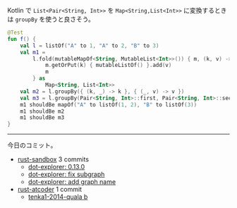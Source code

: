Kotlin で `List<Pair<String, Int>>` を `Map<String,List<Int>>` に変換するときは `groupBy` を使うと良さそう。

```kotlin
@Test
fun f() {
    val l = listOf("A" to 1, "A" to 2, "B" to 3)
    val m1 =
        l.fold(mutableMapOf<String, MutableList<Int>>()) { m, (k, v) ->
            m.getOrPut(k) { mutableListOf() }.add(v)
            m
        } as
            Map<String, List<Int>>
    val m2 = l.groupBy({ (k, _) -> k }, { (_, v) -> v })
    val m3 = l.groupBy(Pair<String, Int>::first, Pair<String, Int>::second)
    m1 shouldBe mapOf("A" to listOf(1, 2), "B" to listOf(3))
    m1 shouldBe m2
    m1 shouldBe m3
}
```

---

今日のコミット。

- [rust-sandbox](https://github.com/bouzuya/rust-sandbox) 3 commits
  - [dot-explorer: 0.13.0](https://github.com/bouzuya/rust-sandbox/commit/d1760ddb899164b8045df71a96b0a6dc3a16ea28)
  - [dot-explorer: fix subgraph](https://github.com/bouzuya/rust-sandbox/commit/a5caab37afc80d00981993fd7b44b5720a4cbd0c)
  - [dot-explorer: add graph name](https://github.com/bouzuya/rust-sandbox/commit/a4f1bd8495d4839b46579c05d5836e937dc7e4ac)
- [rust-atcoder](https://github.com/bouzuya/rust-atcoder) 1 commit
  - [tenka1-2014-quala b](https://github.com/bouzuya/rust-atcoder/commit/10703533dcd34d995fd19660d2b92f7b76457694)
